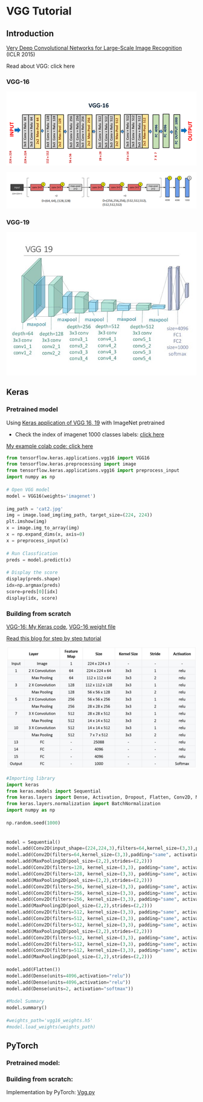 # VGG Tutorial

## Introduction

[Very Deep Convolutional Networks for Large-Scale Image Recognition](https://arxiv.org/abs/1409.1556) \(ICLR 2015\)

Read about VGG: click here

### VGG-16

![](../../.gitbook/assets/image%20%28224%29.png)

![](../../.gitbook/assets/image%20%28238%29%20%281%29%20%281%29.png)

### VGG-19

![](../../.gitbook/assets/image%20%28235%29%20%281%29.png)

## Keras

### Pretrained model

Using [Keras application of VGG 16, 19](https://keras.io/api/applications/vgg/#vgg16-function) with ImageNet pretrained

* Check the index of imagenet 1000 classes labels: [click here](https://gist.github.com/yrevar/942d3a0ac09ec9e5eb3a)

[My example colab code: click here](https://colab.research.google.com/drive/1yjiFt1BiTE7H8BduxJU-8hWSumH-KDW7#scrollTo=zHK9wFdofwor)

```python
from tensorflow.keras.applications.vgg16 import VGG16
from tensorflow.keras.preprocessing import image
from tensorflow.keras.applications.vgg16 import preprocess_input
import numpy as np

# Open VGG model
model = VGG16(weights='imagenet')

img_path = 'cat2.jpg'
img = image.load_img(img_path, target_size=(224, 224))
plt.imshow(img)
x = image.img_to_array(img)
x = np.expand_dims(x, axis=0)
x = preprocess_input(x)

# Run Classfication
preds = model.predict(x)

# Display the score
display(preds.shape)
idx=np.argmax(preds)
score=preds[0][idx]
display(idx, score)
```

### Building from scratch

[VGG-16: My Keras code](https://colab.research.google.com/drive/1TUI3WX639yajO0Hf6KW-GsQ8VCZxPFod?usp=sharing), [VGG-16 weight file](https://drive.google.com/u/1/uc?id=0Bz7KyqmuGsilT0J5dmRCM0ROVHc&export=download)

[Read this blog for step by step tutorial](https://towardsdatascience.com/step-by-step-vgg16-implementation-in-keras-for-beginners-a833c686ae6c)

![](../../.gitbook/assets/image%20%28251%29.png)

```python
#Importing library
import keras
from keras.models import Sequential
from keras.layers import Dense, Activation, Dropout, Flatten, Conv2D, MaxPooling2D
from keras.layers.normalization import BatchNormalization
import numpy as np

np.random.seed(1000)


model = Sequential()
model.add(Conv2D(input_shape=(224,224,3),filters=64,kernel_size=(3,3),padding="same", activation="relu"))
model.add(Conv2D(filters=64,kernel_size=(3,3),padding="same", activation="relu"))
model.add(MaxPooling2D(pool_size=(2,2),strides=(2,2)))
model.add(Conv2D(filters=128, kernel_size=(3,3), padding="same", activation="relu"))
model.add(Conv2D(filters=128, kernel_size=(3,3), padding="same", activation="relu"))
model.add(MaxPooling2D(pool_size=(2,2),strides=(2,2)))
model.add(Conv2D(filters=256, kernel_size=(3,3), padding="same", activation="relu"))
model.add(Conv2D(filters=256, kernel_size=(3,3), padding="same", activation="relu"))
model.add(Conv2D(filters=256, kernel_size=(3,3), padding="same", activation="relu"))
model.add(MaxPooling2D(pool_size=(2,2),strides=(2,2)))
model.add(Conv2D(filters=512, kernel_size=(3,3), padding="same", activation="relu"))
model.add(Conv2D(filters=512, kernel_size=(3,3), padding="same", activation="relu"))
model.add(Conv2D(filters=512, kernel_size=(3,3), padding="same", activation="relu"))
model.add(MaxPooling2D(pool_size=(2,2),strides=(2,2)))
model.add(Conv2D(filters=512, kernel_size=(3,3), padding="same", activation="relu"))
model.add(Conv2D(filters=512, kernel_size=(3,3), padding="same", activation="relu"))
model.add(Conv2D(filters=512, kernel_size=(3,3), padding="same", activation="relu"))
model.add(MaxPooling2D(pool_size=(2,2),strides=(2,2)))

model.add(Flatten())
model.add(Dense(units=4096,activation="relu"))
model.add(Dense(units=4096,activation="relu"))
model.add(Dense(units=2, activation="softmax"))

#Model Summary
model.summary()

#weights_path='vgg16_weights.h5'
#model.load_weights(weights_path)
```

## PyTorch

### Pretrained model:

### Building from scratch:

Implementation by PyTorch: [Vgg.py](https://github.com/pytorch/vision/blob/master/torchvision/models/vgg.py)

